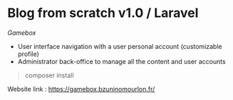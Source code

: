 # Blog from scratch v1.0 / Laravel

*Gamebox*

- User interface navigation with a user personal account (customizable profile)
- Administrator back-office to manage all the content and user accounts

>composer install

Website link : https://gamebox.bzuninomourlon.fr/
